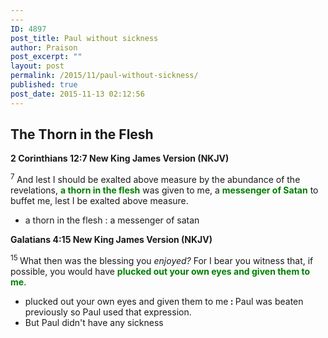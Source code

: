 ```yaml
---
---
ID: 4897
post_title: Paul without sickness
author: Praison
post_excerpt: ""
layout: post
permalink: /2015/11/paul-without-sickness/
published: true
post_date: 2015-11-13 02:12:56
---
```

<h2 class="passage-display"><strong>The Thorn in the Flesh</strong></h2>
<p class="passage-display"><strong><span class="passage-display-bcv">2 Corinthians 12:7
</span><span class="passage-display-version">New King James Version (NKJV)</span></strong></p>
<span class="text 2Cor-12-7"><sup class="versenum">7 </sup>And lest I should be exalted above measure by the abundance of the revelations, <span style="color: #008000;"><strong>a thorn in the flesh</strong></span> was given to me, a <span style="color: #008000;"><strong>messenger of Satan</strong> </span>to buffet me, lest I be exalted above measure.</span>
<ul>
	<li>a thorn in the flesh : a messenger of satan</li>
</ul>
<p class="passage-display"><strong><span class="passage-display-bcv">Galatians 4:15
</span><span class="passage-display-version">New King James Version (NKJV)</span></strong></p>
<span id="en-NKJV-29147" class="text Gal-4-15"><sup class="versenum">15 </sup>What then was the blessing you <i>enjoyed?</i> For I bear you witness that, if possible, you would have <span style="color: #008000;"><strong>plucked out your own eyes and given them to me</strong></span>.</span>
<ul>
	<li>plucked out your own eyes and given them to me<strong> : </strong>Paul was beaten previously so Paul used that expression.</li>
	<li>But Paul didn't have any sickness</li>
</ul>
<div class="footnotes"></div>
&nbsp;